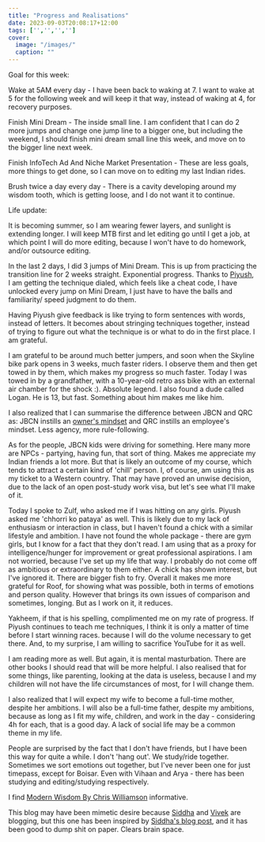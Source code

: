 ```yaml
---
title: "Progress and Realisations"
date: 2023-09-03T20:08:17+12:00
tags: ['','','','']
cover:
  image: "/images/"
  caption: ""
---
```

Goal for this week:

Wake at 5AM every day - I have been back to waking at 7. I want to wake at 5 for the following week and will keep it that way, instead of waking at 4, for recovery purposes.

Finish Mini Dream - The inside small line. I am confident that I can do 2 more jumps and change one jump line to a bigger one, but including the weekend, I should finish mini dream small line this week, and move on to the bigger line next week.

Finish InfoTech Ad And Niche Market Presentation - These are less goals, more things to get done, so I can move on to editing my last Indian rides.

Brush twice a day every day - There is a cavity developing around my wisdom tooth, which is getting loose, and I do not want it to continue.

Life update:

It is becoming summer, so I am wearing fewer layers, and sunlight is extending longer. I will keep MTB first and let editing go until I get a job, at which point I will do more editing, because I won't have to do homework, and/or outsource editing.

In the last 2 days, I did 3 jumps of Mini Dream. This is up from practicing the transition line for 2 weeks straight. Exponential progress. Thanks to [Piyush](https://www.treadmark.co.nz/), I am getting the technique dialed, which feels like a cheat code, I have unlocked every jump on Mini Dream, I just have to have the balls and familiarity/ speed judgment to do them. 

Having Piyush give feedback is like trying to form sentences with words, instead of letters. It becomes about stringing techniques together, instead of trying to figure out what the technique is or what to do in the first place. I am grateful.

I am grateful to be around much better jumpers, and soon when the Skyline bike park opens in 3 weeks, much faster riders. I observe them and then get towed in by them, which makes my progress so much faster. Today I was towed in by a grandfather, with a 10-year-old retro ass bike with an external air chamber for the shock :). Absolute legend. I also found a dude called Logan. He is 13, but fast. Something about him makes me like him.

I also realized that I can summarise the difference between JBCN and QRC as: JBCN instills an [owner's mindset](https://www.youtube.com/watch?v=a6rqAw3D03M) and QRC instills an employee's mindset. Less agency, more rule-following.

As for the people, JBCN kids were driving for something. Here many more are NPCs - partying, having fun, that sort of thing. Makes me appreciate my Indian friends a lot more. But that is likely an outcome of my course, which tends to attract a certain kind of 'chill' person. I, of course, am using this as my ticket to a Western country. That may have proved an unwise decision, due to the lack of an open post-study work visa, but let's see what I'll make of it.

Today I spoke to Zulf, who asked me if I was hitting on any girls. Piyush asked me 'chhorri ko pataya' as well. This is likely due to my lack of enthusiasm or interaction in class, but I haven't found a chick with a similar lifestyle and ambition. I have not found the whole package - there are gym girls, but I know for a fact that they don't read. I am using that as a proxy for intelligence/hunger for improvement or great professional aspirations. I am not worried, because I've set up my life that way. I probably do not come off as ambitious or extraordinary to them either. A chick has shown interest, but I've ignored it. There are bigger fish to fry. Overall it makes me more grateful for Roof, for showing what was possible, both in terms of emotions and person quality. However that brings its own issues of comparison and sometimes, longing. But as I work on it, it reduces.

Yakheem, if that is his spelling, complimented me on my rate of progress. If Piyush continues to teach me techniques, I think it is only a matter of time before I start winning races. because I will do the volume necessary to get there. And, to my surprise, I am willing to sacrifice YouTube for it as well.

I am reading more as well. But again, it is mental masturbation. There are other books I should read that will be more helpful. I also realised that for some things, like parenting, looking at the data is useless, because I and my children will not have the life circumstances of most, for I will change them.

I also realized that I will expect my wife to become a full-time mother, despite her ambitions. I will also be a full-time father, despite my ambitions, because as long as I fit my wife, children, and work in the day - considering 4h for each, that is a good day. A lack of social life may be a common theme in my life.

People are surprised by the fact that I don't have friends, but I have been this way for quite a while. I don't 'hang out'. We study/ride together. Sometimes we sort emotions out together, but I've never been one for just timepass, except for Boisar. Even with Vihaan and Arya - there has been studying and editing/studying respectively.

I find [Modern Wisdom By Chris Williamson](https://www.youtube.com/@ChrisWillx) informative.

This blog may have been mimetic desire because [Siddha](https://substack.com/@siddhasalunkhe) and [Vivek](https://aspiringlawyersrecord.substack.com/) are blogging, but this one has been inspired by [Siddha's blog post](https://siddhasalunkhe.substack.com/p/goals-for-the-coming-week]), and it has been good to dump shit on paper. Clears brain space.
